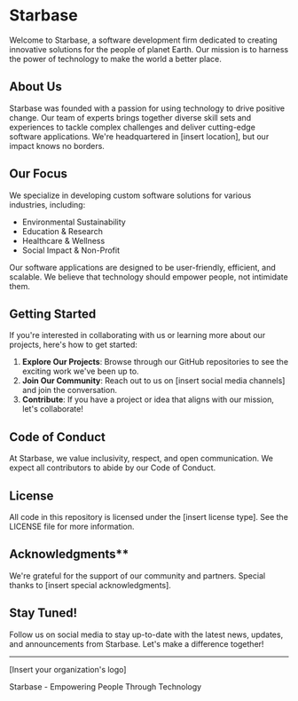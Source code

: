 # Starbase

Welcome to Starbase, a software development firm dedicated to creating innovative solutions for the people of planet Earth. Our mission is to harness
the power of technology to make the world a better place.

## About Us

Starbase was founded with a passion for using technology to drive positive change. Our team of experts brings together diverse skill sets and experiences to
tackle complex challenges and deliver cutting-edge software applications. We're headquartered in [insert location], but our impact knows no borders.

## Our Focus

We specialize in developing custom software solutions for various industries, including:

* Environmental Sustainability
* Education & Research
* Healthcare & Wellness
* Social Impact & Non-Profit

Our software applications are designed to be user-friendly, efficient, and scalable. We believe that technology should empower people, not intimidate them.

## Getting Started

If you're interested in collaborating with us or learning more about our projects, here's how to get started:

1. **Explore Our Projects**: Browse through our GitHub repositories to see the exciting work we've been up to.
2. **Join Our Community**: Reach out to us on [insert social media channels] and join the conversation.
3. **Contribute**: If you have a project or idea that aligns with our mission, let's collaborate!

## Code of Conduct

At Starbase, we value inclusivity, respect, and open communication. We expect all contributors to abide by our Code of Conduct.

## License

All code in this repository is licensed under the [insert license type]. See the LICENSE file for more information.

## Acknowledgments**

We're grateful for the support of our community and partners. Special thanks to [insert special acknowledgments].

## Stay Tuned!

Follow us on social media to stay up-to-date with the latest news, updates, and announcements from Starbase. Let's make a difference together!

---

[Insert your organization's logo]

Starbase - Empowering People Through Technology
